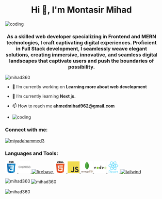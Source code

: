 <h1 align="center">Hi 👋, I'm Montasir Mihad</h1>
<img align='center' width='full' alt='coding' src="https://i.ibb.co/7GdWbby/mihad.png" >

<h3 align="center">As a skilled web developer specializing in Frontend and MERN technologies, I craft captivating digital experiences. Proficient in Full Stack development, I seamlessly weave elegant solutions, creating immersive, innovative, and seamless digital landscapes that captivate users and push the boundaries of possibility.</h3>

<p align="left"> <img src="https://komarev.com/ghpvc/?username=mihad360&label=Profile%20views&color=0e75b6&style=flat" alt="mihad360" /> </p>

- 🔭 I’m currently working on **Learning more about web development**

- 🌱 I’m currently learning **Next js.**

- 📫 How to reach me **ahmedmihad962@gmail.com**
- <img align='right' width='500' alt='coding' src="https://i.ibb.co/kJh3Rf4/chill-coding-programming-lo-fi-animation-stock-animation-21874-1024x576.jpg" >

<h3 align="left" padding-top='50'>Connect with me:</h3>
<p align="left">
<a href="https://fb.com/miyadahammed3" target="blank"><img align="center" src="https://raw.githubusercontent.com/rahuldkjain/github-profile-readme-generator/master/src/images/icons/Social/facebook.svg" alt="miyadahammed3" height="30" width="40" /></a>
</p>

<h3 align="left">Languages and Tools:</h3>
<p align="left"> <a href="https://www.w3schools.com/css/" target="_blank" rel="noreferrer"> <img src="https://raw.githubusercontent.com/devicons/devicon/master/icons/css3/css3-original-wordmark.svg" alt="css3" width="40" height="40"/> </a> <a href="https://expressjs.com" target="_blank" rel="noreferrer"> <img src="https://raw.githubusercontent.com/devicons/devicon/master/icons/express/express-original-wordmark.svg" alt="express" width="40" height="40"/> </a> <a href="https://firebase.google.com/" target="_blank" rel="noreferrer"> <img src="https://www.vectorlogo.zone/logos/firebase/firebase-icon.svg" alt="firebase" width="40" height="40"/> </a> <a href="https://www.w3.org/html/" target="_blank" rel="noreferrer"> <img src="https://raw.githubusercontent.com/devicons/devicon/master/icons/html5/html5-original-wordmark.svg" alt="html5" width="40" height="40"/> </a> <a href="https://developer.mozilla.org/en-US/docs/Web/JavaScript" target="_blank" rel="noreferrer"> <img src="https://raw.githubusercontent.com/devicons/devicon/master/icons/javascript/javascript-original.svg" alt="javascript" width="40" height="40"/> </a> <a href="https://www.mongodb.com/" target="_blank" rel="noreferrer"> <img src="https://raw.githubusercontent.com/devicons/devicon/master/icons/mongodb/mongodb-original-wordmark.svg" alt="mongodb" width="40" height="40"/> </a> <a href="https://nodejs.org" target="_blank" rel="noreferrer"> <img src="https://raw.githubusercontent.com/devicons/devicon/master/icons/nodejs/nodejs-original-wordmark.svg" alt="nodejs" width="40" height="40"/> </a> <a href="https://reactjs.org/" target="_blank" rel="noreferrer"> <img src="https://raw.githubusercontent.com/devicons/devicon/master/icons/react/react-original-wordmark.svg" alt="react" width="40" height="40"/> </a> <a href="https://tailwindcss.com/" target="_blank" rel="noreferrer"> <img src="https://www.vectorlogo.zone/logos/tailwindcss/tailwindcss-icon.svg" alt="tailwind" width="40" height="40"/> </a> </p>

<p><img align="left" src="https://github-readme-stats.vercel.app/api/top-langs?username=mihad360&show_icons=true&locale=en&layout=compact" alt="mihad360" /></p>

<p>&nbsp;<img align="center" src="https://github-readme-stats.vercel.app/api?username=mihad360&show_icons=true&locale=en" alt="mihad360" /></p>

<p><img align="center" src="https://github-readme-streak-stats.herokuapp.com/?user=mihad360&" alt="mihad360" /></p>







